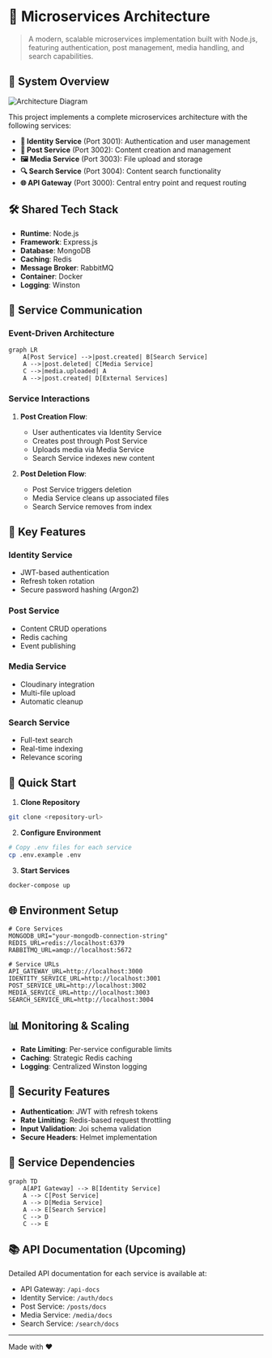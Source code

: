 # 🚀 Microservices Architecture

> A modern, scalable microservices implementation built with Node.js, featuring authentication, post management, media handling, and search capabilities.

## 🎯 System Overview

![Architecture Diagram](https://drive.google.com/uc?id=1Y8J2K9X2z5Q6w1Z8Y1Q3X2z5Q6w1Z8Y1)

This project implements a complete microservices architecture with the following services:

- **🔐 Identity Service** (Port 3001): Authentication and user management
- **📝 Post Service** (Port 3002): Content creation and management
- **🖼️ Media Service** (Port 3003): File upload and storage
- **🔍 Search Service** (Port 3004): Content search functionality
- **🌐 API Gateway** (Port 3000): Central entry point and request routing

## 🛠️ Shared Tech Stack

- **Runtime**: Node.js
- **Framework**: Express.js
- **Database**: MongoDB
- **Caching**: Redis
- **Message Broker**: RabbitMQ
- **Container**: Docker
- **Logging**: Winston

## 🔌 Service Communication

### Event-Driven Architecture

```mermaid
graph LR
    A[Post Service] -->|post.created| B[Search Service]
    A -->|post.deleted| C[Media Service]
    C -->|media.uploaded| A
    A -->|post.created| D[External Services]
```

### Service Interactions

1. **Post Creation Flow**:
   - User authenticates via Identity Service
   - Creates post through Post Service
   - Uploads media via Media Service
   - Search Service indexes new content

2. **Post Deletion Flow**:
   - Post Service triggers deletion
   - Media Service cleans up associated files
   - Search Service removes from index

## 🔑 Key Features

### Identity Service
- JWT-based authentication
- Refresh token rotation
- Secure password hashing (Argon2)

### Post Service
- Content CRUD operations
- Redis caching
- Event publishing

### Media Service
- Cloudinary integration
- Multi-file upload
- Automatic cleanup

### Search Service
- Full-text search
- Real-time indexing
- Relevance scoring

## 🚀 Quick Start

1. **Clone Repository**
```bash
git clone <repository-url>
```

2. **Configure Environment**
```bash
# Copy .env files for each service
cp .env.example .env
```

3. **Start Services**
```bash
docker-compose up
```

## 🌐 Environment Setup

```env
# Core Services
MONGODB_URI="your-mongodb-connection-string"
REDIS_URL=redis://localhost:6379
RABBITMQ_URL=amqp://localhost:5672

# Service URLs
API_GATEWAY_URL=http://localhost:3000
IDENTITY_SERVICE_URL=http://localhost:3001
POST_SERVICE_URL=http://localhost:3002
MEDIA_SERVICE_URL=http://localhost:3003
SEARCH_SERVICE_URL=http://localhost:3004
```

## 📊 Monitoring & Scaling

- **Rate Limiting**: Per-service configurable limits
- **Caching**: Strategic Redis caching
- **Logging**: Centralized Winston logging

## 🔐 Security Features

- **Authentication**: JWT with refresh tokens
- **Rate Limiting**: Redis-based request throttling
- **Input Validation**: Joi schema validation
- **Secure Headers**: Helmet implementation

## 🔄 Service Dependencies

```mermaid
graph TD
    A[API Gateway] --> B[Identity Service]
    A --> C[Post Service]
    A --> D[Media Service]
    A --> E[Search Service]
    C --> D
    C --> E
```

## 📚 API Documentation (Upcoming)

Detailed API documentation for each service is available at:
- API Gateway: `/api-docs`
- Identity Service: `/auth/docs`
- Post Service: `/posts/docs`
- Media Service: `/media/docs`
- Search Service: `/search/docs`

---

Made with ❤️ 
